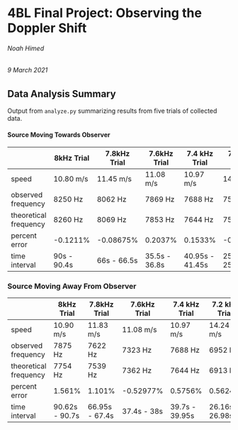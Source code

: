 # 4BL Final Project: Observing the Doppler Shift

###### Noah Himed
###### 9 March 2021

## Data Analysis Summary

Output from `analyze.py` summarizing results from five trials of collected data.

#### Source Moving Towards Observer
|| 8kHz Trial | 7.8kHz Trial | 7.6kHz Trial | 7.4 kHz Trial | 7.2 kHz Trial |
|---|---|---|---|---|---|
|speed| 10.80 m/s|11.45 m/s|11.08 m/s |10.97 m/s|14.44 m/s|
|observed frequency|8250 Hz|8062 Hz|7869 Hz|7688 Hz|7500 Hz|
|theoretical frequency|8260 Hz|8069 Hz| 7853 Hz|7644 Hz|7516 Hz|
|percent error|-0.1211%|-0.08675%|0.2037%|0.1533%|-0.2129%|
|time interval|90s - 90.4s|66s - 66.5s|35.5s - 36.8s|40.95s - 41.45s|25s - 25.75s|

### Source Moving Away From Observer

|| 8kHz Trial | 7.8kHz Trial | 7.6kHz Trial | 7.4 kHz Trial | 7.2 kHz Trial |
|---|---|---|---|---|---|
|speed|10.90  m/s|11.83 m/s|11.08 m/s |10.97 m/s|14.24 m/s|
|observed frequency|7875 Hz|7622 Hz|7323 Hz|7688 Hz|6952 Hz|
|theoretical frequency|7754 Hz|7539 Hz|7362 Hz|7644 Hz|6913 Hz|
|percent error|1.561%|1.101%|-0.52977%|0.5756%|0.5624%|
|time interval|90.62s - 90.7s|66.95s - 67.4s|37.4s - 38s|39.7s - 39.95s|26.16s - 26.98s|
